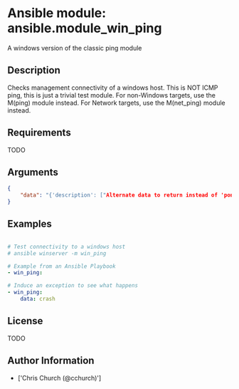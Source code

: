 # Ansible module: ansible.module_win_ping


A windows version of the classic ping module

## Description

Checks management connectivity of a windows host.
This is NOT ICMP ping, this is just a trivial test module.
For non-Windows targets, use the M(ping) module instead.
For Network targets, use the M(net_ping) module instead.

## Requirements

TODO

## Arguments

``` json
{
    "data": "{'description': ["Alternate data to return instead of 'pong'.", 'If this parameter is set to C(crash), the module will cause an exception.'], 'default': 'pong'}",
}
```

## Examples


``` yaml

# Test connectivity to a windows host
# ansible winserver -m win_ping

# Example from an Ansible Playbook
- win_ping:

# Induce an exception to see what happens
- win_ping:
    data: crash

```

## License

TODO

## Author Information
  - ['Chris Church (@cchurch)']
